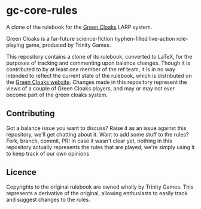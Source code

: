 # gc-core-rules
A clone of the rulebook for the [Green Cloaks](http://www.greencloaks.co.uk/) LARP system.

Green Cloaks is a far-future science-fiction hyphen-filled live-action role-playing game, produced by Trinity Games. 

This repository contains a clone of its rulebook, converted to LaTeX, for the purposes of tracking and commenting upon balance changes. Though it is contributed to by at least one member of the ref team, it is in no way intended to reflect the current state of the rulebook, which is distributed on the [Green Cloaks website](http://www.greencloaks.co.uk/topics/66-rules). Changes made in this repository represent the views of a couple of Green Cloaks players, and may or may not ever become part of the green cloaks system.

## Contributing

Got a balance issue you want to discuss? Raise it as an issue against this repository, we'll get chatting about it.
Want to add some stuff to the rules? Fork, branch, commit, PR!
In case it wasn't clear yet, nothing in this repository actually represents the rules that are played, we're simply using it to keep track of our own opinions

## Licence

Copyrights to the original rulebook are owned wholly by Trinity Games. This represents a derivative of the original, allowing enthusiasts to easily track and suggest changes to the rules.
